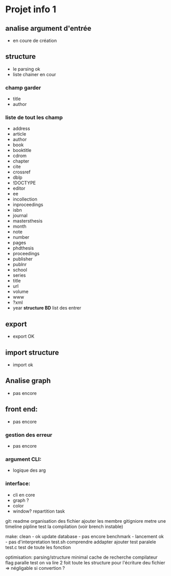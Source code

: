 # Projet info 1

##  analise argument d'entrée
-   en coure de création
## structure
-   le parsing ok
-   liste chainer en cour
### champ garder
-   title
-   author
### liste de tout les champ
-  address
-  article
-  author
-  book
-  booktitle
-  cdrom
-  chapter
-  cite
-  crossref
-  dblp
-  !DOCTYPE
-  editor
-  ee
-  incollection
-  inproceedings
-  isbn
-  journal
-  mastersthesis
-  month
-  note
-  number
-  pages
-  phdthesis
-  proceedings
-  publisher
-  publnr
-  school
-  series
-  title
-  url
-  volume
-  www
-  ?xml
-  year
**structure BD**
list des entrer
 
## export
-   export OK
## import structure
-   import ok
##  Analise graph
-   pas encore
##  front end:
-   pas encore
### gestion des erreur
- pas encore
### argument CLI:
-   logique des arg
### interface:
-   cli en core
-   graph ?
-   color
-   window?
repartition task

git:
    readme
    organisation des fichier
    ajouter les membre
    gitigniore
    metre une timeline
    pipline test la compilation (voir brench instable)


make:
    clean
    -   ok
    update database
    - pas encore
    benchmark
    - lancement ok
    -   pas d'interpretation
    test.sh
        comprendre
        addapter
        ajouter test paralele
    test.c
        test de toute les fonction


optimisation:
    parsing/structure minimal
    cache de recherche
    compilateur flag
    paralle test
    on va lire 2 foit toute les structure pour l'écriture deu fichier => négligable si convertion ?
